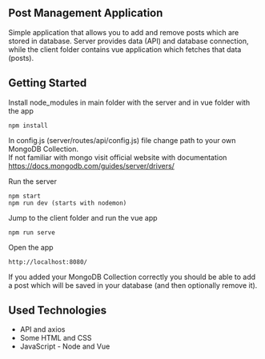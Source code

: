 ## Post Management Application
Simple application that allows you to add and remove posts which are stored in database. Server provides data (API) and database connection, while the client folder contains vue application which fetches that data (posts).

## Getting Started

Install node_modules in main folder with the server and in vue folder with the app
```
npm install
```

In config.js (server/routes/api/config.js) file change path to your own MongoDB Collection.\
If not familiar with mongo visit official website with documentation https://docs.mongodb.com/guides/server/drivers/

Run the server
```
npm start
npm run dev (starts with nodemon)
```
Jump to the client folder and run the vue app
```
npm run serve
```
Open the app 
```
http://localhost:8080/
```

If you added your MongoDB Collection correctly you should be able to add a post which will be saved in your database (and then optionally remove it).

## Used Technologies
* API and axios
* Some HTML and CSS
* JavaScript - Node and Vue